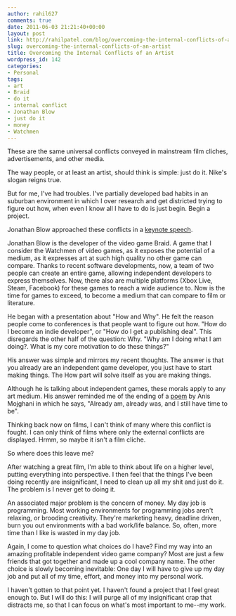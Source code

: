 ```yaml
---
author: rahil627
comments: true
date: 2011-06-03 21:21:40+00:00
layout: post
link: http://rahilpatel.com/blog/overcoming-the-internal-conflicts-of-an-artist/
slug: overcoming-the-internal-conflicts-of-an-artist
title: Overcoming the Internal Conflicts of an Artist
wordpress_id: 142
categories:
- Personal
tags:
- art
- Braid
- do it
- internal conflict
- Jonathan Blow
- just do it
- money
- Watchmen
---
```


These are the same universal conflicts conveyed in mainstream film cliches, advertisements, and other media.

The way people, or at least an artist, should think is simple: just do it. Nike's slogan reigns true.

But for me, I've had troubles. I've partially developed bad habits in an suburban environment in which I over research and get districted trying to figure out how, when even I know all I have to do is just begin. Begin a project.

Jonathan Blow approached these conflicts in a [keynote speech](http://www.youtube.com/watch?v=fqFutnYEANU).

Jonathan Blow is the developer of the video game Braid. A game that I consider the Watchmen of video games, as it exposes the potential of a medium, as it expresses art at such high quality no other game can compare. Thanks to recent software developments, now, a team of two people can create an entire game, allowing independent developers to express themselves. Now, there also are multiple platforms  (Xbox Live, Steam, Facebook) for these games to reach a wide audience to. Now is the time for games to exceed, to become a medium that can compare to film or literature.

He began with a presentation about "How and Why".  He felt the reason people come to conferences is that people want to figure out how. "How do I become an indie developer", or "How do I get a publishing deal". This disregards the other half of the question: Why. "Why am I doing what I am doing?. What is my core motivation to do these things?"

His answer was simple and mirrors my recent thoughts. The answer is that you already are an independent game developer, you just have to start making things. The How part will solve itself as you are making things.

Although he is talking about independent games, these morals apply to any art medium. His answer reminded me of the ending of a [poem](http://www.youtube.com/watch?v=znIXyFh6dsI) by Anis Mojghani in which he says, "Already am, already was, and I still have time to be".

Thinking back now on films, I can't think of many where this conflict is fought. I can only think of films where only the external conflicts are displayed. Hrmm, so maybe it isn't a film cliche.

So where does this leave me?

After watching a great film, I'm able to think about life on a higher level, putting everything into perspective. I then feel that the things I've been doing recently are insignificant, I need to clean up all my shit and just do it. The problem is I never get to doing it.

An associated major problem is the concern of money. My day job is programming. Most working environments for programming jobs aren't relaxing, or brooding creativity. They're marketing heavy, deadline driven, burn you out environments with a bad work/life balance. So, often, more time than I like is wasted in my day job.

Again, I come to question what choices do I have? Find my way into an amazing profitable independent video game company? Most are just a few friends that got together and made up a cool company name. The other choice is slowly becoming inevitable: One day I will have to give up my day job and put all of my time, effort, and money into my personal work.

I haven't gotten to that point yet. I haven't found a project that I feel great enough to. But I will do this: I will purge all of my insignificant crap that distracts me, so that I can focus on what's most important to me--my work.

